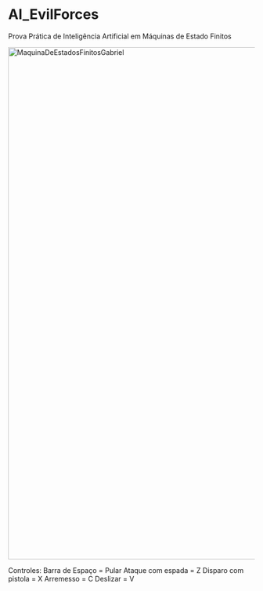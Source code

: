 # AI_EvilForces
Prova Prática de Inteligência Artificial em Máquinas de Estado Finitos

<img width="1668" height="1044" alt="MaquinaDeEstadosFinitosGabriel" src="https://github.com/user-attachments/assets/c6997895-cb60-425e-a98d-483a0126b541" />

Controles:
            Barra de Espaço = Pular
            Ataque com espada = Z
            Disparo com pistola = X
            Arremesso = C
            Deslizar = V
            
